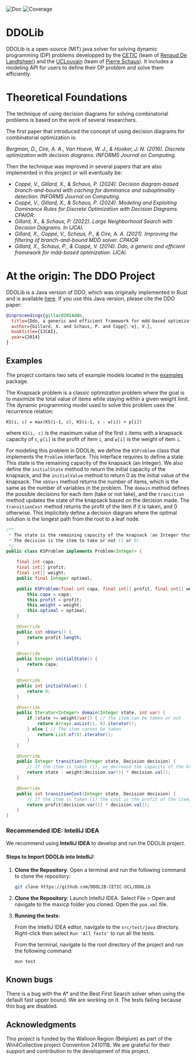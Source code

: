 ![Doc](https://github.com/DDOLIB-CETIC-UCL/DDOLib/actions/workflows/publish.yml/badge.svg)
![Coverage](https://github.com/DDOLIB-CETIC-UCL/DDOLib/actions/workflows/test.yml/badge.svg)
<!-- ![Test coverage](https://raw.githubusercontent.com/<username>/<repository>/badges/badges/<branch>/badge.svg) -->

# DDOLib

DDOLib is a open-source (MIT) java solver for solving dynamic programming (DP) problems developped
by the [CETIC](https://www.cetic.be/) (team of [Renaud De Landtsheer](https://www.cetic.be/Renaud-DE-LANDTSHEER)) and
the [UCLouvain](https://uclouvain.be/en/index.html) (team of [Pierre Schaus](https://pschaus.github.io/)).
It includes a modeling API for users to define their DP problem and solve them efficiently.

# Theoretical Foundations

The technique of using decision diagrams for solving combinatorial problems is based on the work of several researchers.

The first paper that introduced the concept of using decision diagrams for combinatorial optimization is:

*Bergman, D., Cire, A. A., Van Hoeve, W. J., & Hooker, J. N. (2016). Discrete optimization with decision diagrams.
INFORMS Journal on Computing.*

Then the technique was improved in several papers that are also implemented in this project or will eventually be:

* *Coppé, V., Gillard, X., & Schaus, P. (2024). Decision diagram-based branch-and-bound with caching for
  dominance and suboptimality detection. INFORMS Journal on Computing.*
* *Coppé, V., Gillard, X., & Schaus, P. (2024). Modeling and Exploiting Dominance Rules for Discrete Optimization with
  Decision Diagrams. CPAIOR.*
* *Gillard, X., & Schaus, P. (2022). Large Neighborhood Search with Decision Diagrams. In IJCAI.*
* *Gillard, X., Coppé, V., Schaus, P., & Cire, A. A. (2021). Improving the filtering of branch-and-bound MDD solver.
  CPAIOR*
* *Gillard, X., Schaus, P., & Coppé, V. (2014). Ddo, a generic and efficient framework for mdd-based optimization.
  IJCAI.*

# At the origin: The DDO Project

DDOLib is a Java version of DDO, which was originally implemented in Rust and is
available [here](https://github.com/xgillard/ddo).
If you use this Java version, please cite the DDO paper:

```bibtex
@inproceedings{gillard2014ddo,
  title={Ddo, a generic and efficient framework for mdd-based optimization},
  author={Gillard, X. and Schaus, P. and Copp{\'e}, V.},
  booktitle={IJCAI},
  year={2014}
}
```

## Examples

The project contains two sets of example models located in the [examples](./src/main/java/org/ddolib/ddo/examples/)
package.

The Knapsack problem is a classic optimization problem where the goal is to maximize the total value of items while
staying within a given weight limit. The dynamic programming model used to solve this problem uses the recurrence
relation:

`KS(i, c) = max(KS(i-1, c), KS(i-1, c - w[i]) + p[i])`

where `KS(i, c)` is the maximum value of the first `i` items with a knapsack capacity of `c`,
`p[i]` is the profit of item `i`, and `w[i]` is the weight of item `i`.

For modeling this problem in DDOLib, we define the `KSProblem` class that implements the `Problem` interface.
This interface requires to define a state. This state is the remaining capacity of the knapsack (an Integer).
We also define the `initialState` method to return the initial capacity of the knapsack, and the `initialValue` method
to return 0 as the initial value of the knapsack.
The `nbVars` method returns the number of items, which is the same as the number of variables in the problem.
The `domain` method defines the possible decisions for each item (take or not take), and the `transition` method updates
the state of the knapsack based on the decision made.
The `transitionCost` method returns the profit of the item if it is taken, and 0 otherwise.
This implicitely define a decision diagram where the optimal solution is the longest path from the root to a leaf node.

```java
/**
 * The state is the remaining capacity of the knapsack (an Integer thus).
 * The decision is the item to take or not (1 or 0).
 */
public class KSProblem implements Problem<Integer> {

    final int capa;
    final int[] profit;
    final int[] weight;
    public final Integer optimal;

    public KSProblem(final int capa, final int[] profit, final int[] weight, final Integer optimal) {
        this.capa = capa;
        this.profit = profit;
        this.weight = weight;
        this.optimal = optimal;
    }

    @Override
    public int nbVars() {
        return profit.length;
    }

    @Override
    public Integer initialState() {
        return capa;
    }

    @Override
    public int initialValue() {
        return 0;
    }

    @Override
    public Iterator<Integer> domain(Integer state, int var) {
        if (state >= weight[var]) { // The item can be taken or not
            return Arrays.asList(1, 0).iterator();
        } else { // The item cannot be taken
            return List.of(0).iterator();
        }
    }

    @Override
    public Integer transition(Integer state, Decision decision) {
        // If the item is taken (1), we decrease the capacity of the knapsack, otherwise leave it unchanged
        return state - weight[decision.var()] * decision.val();
    }

    @Override
    public int transitionCost(Integer state, Decision decision) {
        // If the item is taken (1) the cost is the profit of the item, 0 otherwise
        return profit[decision.var()] * decision.val();
    }
}
```

### Recommended IDE: IntelliJ IDEA

We recommend using **IntelliJ IDEA** to develop and run the DDOLib project.

#### Steps to Import DDOLib into IntelliJ:

1. **Clone the Repository**:
   Open a terminal and run the following command to clone the repository:
   ```bash
   git clone https://github.com/DDOLIB-CETIC-UCL/DDOLib
    ```

2. **Clone the Repository**:
   Launch IntelliJ IDEA.
   Select File > Open and navigate to the maxicp folder you cloned.
   Open the `pom.xml` file.

3. **Running the tests**:

   From the IntelliJ IDEA editor, navigate to the `src/test/java` directory.
   Right-click then select `Run 'All Tests'` to run all the tests.

   From the terminal, navigate to the root directory of the project and run the following command:
    ```bash
    mvn test
    ```

## Known bugs

There is a bug with the A* and the Best First Search solver when using the default fast upper bound.
We are working on it. The tests failing because this bug are disabled.

## Acknowledgments

This project is funded by the Walloon Region (Belgium) as part of the Win4Collective project Convention 2410118.
We are grateful for their support and contribution to the development of this project.



